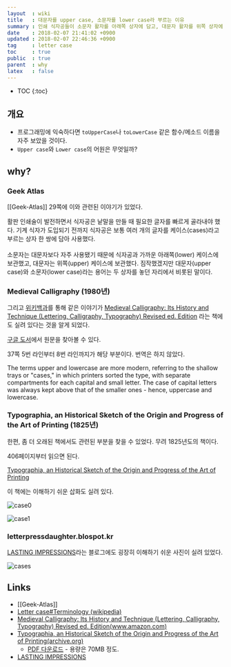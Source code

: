 ```yaml
---
layout  : wiki
title   : 대문자를 upper case, 소문자를 lower case라 부르는 이유
summary : 인쇄 식자공들이 소문자 활자를 아래쪽 상자에 담고, 대문자 활자를 위쪽 상자에 담았기 때문
date    : 2018-02-07 21:41:02 +0900
updated : 2018-02-07 22:46:36 +0900
tag     : letter case
toc     : true
public  : true
parent  : why
latex   : false
---
```

* TOC
{:toc}

## 개요

* 프로그래밍에 익숙하다면 `toUpperCase`나 `toLowerCase` 같은 함수/메소드 이름을 자주 보았을 것이다.
* `Upper case`와 `Lower case`의 어원은 무엇일까?

## why?

### Geek Atlas

[[Geek-Atlas]] 29쪽에 이와 관련된 이야기가 있었다.

>
활판 인쇄술이 발전하면서 식자공은 낱말을 만들 때 필요한 글자를 빠르게 골라내야 했다.
기계 식자가 도입되기 전까지 식자공은 보통 여러 개의 글자를 케이스(cases)라고 부르는 상자 한 쌍에 담아 사용했다.
<br /> <br />
소문자는 대문자보다 자주 사용됐기 때문에 식자공과 가까운 아래쪽(lower) 케이스에 보관했고, 대문자는 위쪽(upper) 케이스에 보관했다.
짐작했겠지만 대문자(upper case)와 소문자(lower case)라는 용어는 두 상자를 놓던 자리에서 비롯된 말이다.

### Medieval Calligraphy (1980년)

그리고 [위키백과](https://en.wikipedia.org/wiki/Letter_case#Terminology )를 통해 같은 이야기가
[Medieval Calligraphy: Its History and Technique (Lettering, Calligraphy, Typography) Revised ed. Edition](https://www.amazon.com/Medieval-Calligraphy-Technique-Lettering-Typography/dp/0486261425 )
라는 책에도 실려 있다는 것을 알게 되었다.

[구글 도서](https://books.google.co.kr/books?id=oHNtDQAAQBAJ&pg=PA37&redir_esc=y#v=onepage&q&f=false )에서 원문을 찾아볼 수 있다.

37쪽 5번 라인부터 8번 라인까지가 해당 부분이다. 번역은 하지 않았다.

>
The terms upper and lowercase are more modern, referring to the shallow trays or "cases," in which printers sorted the type,
with separate compartments for each capital and small letter.
The case of capital letters was always kept above that of the smaller ones - hence, uppercase and lowercase.

###  Typographia, an Historical Sketch of the Origin and Progress of the Art of Printing (1825년)

한편, 좀 더 오래된 책에서도 관련된 부분을 찾을 수 있었다. 무려 1825년도의 책이다.

406페이지부터 읽으면 된다.

[Typographia, an Historical Sketch of the Origin and Progress of the Art of Printing](https://archive.org/stream/typographiaanhi01hansgoog#page/n468/mode/2up/search/upper+case )

이 책에는 이해하기 쉬운 삽화도 실려 있다.

![case0](/wiki-img/letter-case/letter-case-00.jpg)

![case1](/wiki-img/letter-case/letter-case-01.jpg)

### letterpressdaughter.blospot.kr

[LASTING IMPRESSIONS](https://letterpressdaughter.blogspot.kr/2010/09/upper-case-lower-case.html )라는 블로그에도 굉장히 이해하기 쉬운 사진이 실려 있었다.

![cases](https://3.bp.blogspot.com/__uJC-guN1CM/TJdusqqrE1I/AAAAAAAAARk/qVSelaSBGFc/s1600/9_29+Upper+%26+Lower+Case.JPG)


## Links

* [[Geek-Atlas]]
* [Letter case#Terminology (wikipedia)](https://en.wikipedia.org/wiki/Letter_case#Terminology)
* [Medieval Calligraphy: Its History and Technique (Lettering, Calligraphy, Typography) Revised ed. Edition(www.amazon.com)](https://www.amazon.com/Medieval-Calligraphy-Technique-Lettering-Typography/dp/0486261425)
* [Typographia, an Historical Sketch of the Origin and Progress of the Art of Printing(archive.org)](https://archive.org/stream/typographiaanhi01hansgoog#page/n468/mode/2up/search/upper+case )
    * [PDF 다운로드](https://archive.org/download/typographiaanhi01hansgoog/typographiaanhi01hansgoog.pdf) - 용량은 70MB 정도.
* [LASTING IMPRESSIONS](https://letterpressdaughter.blogspot.kr/2010/09/upper-case-lower-case.html )

